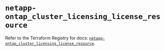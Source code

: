 # `netapp-ontap_cluster_licensing_license_resource`

Refer to the Terraform Registry for docs: [`netapp-ontap_cluster_licensing_license_resource`](https://registry.terraform.io/providers/netapp/netapp-ontap/2.3.0/docs/resources/cluster_licensing_license_resource).
